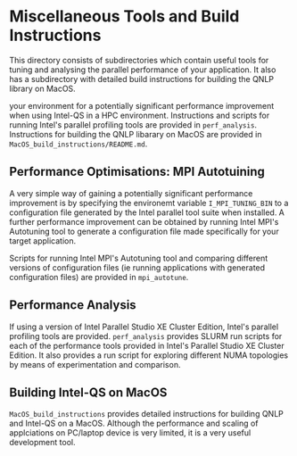 # Miscellaneous Tools and Build Instructions

This directory consists of subdirectories which contain useful tools for tuning and analysing the parallel performance of your application. It also has a subdirectory with detailed build instructions for building the QNLP library on MacOS.

 your environment for a potentially significant performance improvement when using Intel-QS in a HPC environment. Instructions and scripts for running Intel's parallel profiling tools are provided in `perf_analysis`. Instructions for building the QNLP libarary on MacOS are provided in `MacOS_build_instructions/README.md`.

## Performance Optimisations: MPI Autotuining

A very simple way of gaining a potentially significant performance improvement is by specifying the environemt variable `I_MPI_TUNING_BIN` to a configuration file generated by the Intel parallel tool suite when installed. A further performance improvement can be obtained by running Intel MPI's Autotuning tool to generate a configuration file made specifically for your target application.

Scripts for running Intel MPI's Autotuning tool and comparing different versions of configuration files (ie running applications with generated configuration files) are provided in `mpi_autotune`.

## Performance Analysis

If using a version of Intel Parallel Studio XE Cluster Edition, Intel's parallel profiling tools are provided. `perf_analysis` provides SLURM run scripts for each of the performance tools provided in Intel's Parallel Studio XE Cluster Edition. It also provides a run script for exploring different NUMA topologies by means of experimentation and comparison.

## Building Intel-QS on MacOS

`MacOS_build_instructions` provides detailed instructions for building QNLP and Intel-QS on a MacOS. Although the performance and scaling of applciations on PC/laptop device is very limited, it is a very useful development tool.

